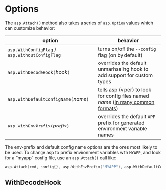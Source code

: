 # Options

The `asp.Attach()` method also takes a series of `asp.Option` values which can customize behavior:

| option                                         | behavior                                                                                                                                                   |
| ---------------------------------------------- | ---------------------------------------------------------------------------------------------------------------------------------------------------------- |
| `asp.WithConfigFlag` / `asp.WithoutConfigFlag` | turns on/off the `--config` flag (on by default)                                                                                                           |
| `asp.WithDecodeHook(`_hook_`)`                 | overrides the default unmarhsaling hook to add support for custom types                                                                                    |
| `asp.WithDefaultConfigName(`_name_`)`          | tells asp (viper) to look for config files named _name_ ([in many common formats](https://github.com/spf13/viper?tab=readme-ov-file#reading-config-files)) |
| `asp.WithEnvPrefix(`_prefix_`)`                | overrides the default `APP` prefix for generated environment variable names                                                                                |

The env-prefix and default config name options are the ones most likely to be used. To change asp to prefix environment variables with `MYAPP`, and look for a “myapp” config file, use an `asp.Attach()` call like:

```go
asp.Attach(cmd, config{}, asp.WithEnvPrefix("MYAPP"), asp.WithDefaultConfigName("myapp"))
```

## WithDecodeHook

